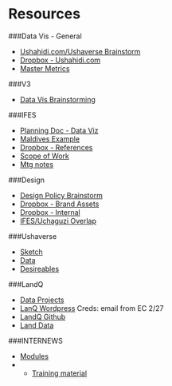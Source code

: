 Resources
=========
###Data Vis - General
* [Ushahidi.com/Ushaverse Brainstorm](https://docs.google.com/a/ushahidi.com/document/d/1OJNLPg_OC-jSwq0JA8nf1d4nyY1lZw0-6-nVQHydCbc/edit?usp=sharing)
* [Dropbox - Ushahidi.com](https://www.dropbox.com/sh/02o4f7r95iuua8h/Z6eYRITD5G)
* [Master Metrics](https://docs.google.com/spreadsheet/ccc?key=0AuTNzjT_y8f3dHNYY09paEJzN0pLdXk4bnBJRi01NkE&usp=sharing)

###V3
* [Data Vis Brainstorming](https://docs.google.com/document/d/1UbqcLH1NknXrtdDjA0510H4_HmB6d2PKMy8EnfaP7PY/edit?usp=sharing)

###IFES
* [Planning Doc - Data Viz](https://docs.google.com/document/d/1_CFYG9H1yFwlmcDwsjL1uLwfq9IOT-qZAtQFmf-5WPc/edit?usp=sharing)
* [Maldives Example](https://ifes.ushahidi.com/admin/stats/punchcard)
* [Dropbox - References](https://www.dropbox.com/sh/1ltm5l3gl37tcle/lF6ymXtAyj)
* [Scope of Work](https://drive.google.com/a/ushahidi.com/folderview?id=0B9z9cxNNJ5BvelRoQlJyQWVUelE&usp=sharing)
* [Mtg notes](https://docs.google.com/document/d/1oFUhsO084gAbB8VIjfNDDXWoMrBmF3XLa6QyKHRyMC8/edit?usp=sharing)

###Design
* [Design Policy Brainstorm](https://docs.google.com/a/ushahidi.com/document/d/1tejqbWl7oZkdKRd9Rlc8h1w9obFlCh4fsRoRr8ZjxbM/edit?usp=sharing)
* [Dropbox - Brand Assets](https://www.dropbox.com/sh/vihr2huug71i3x1/vQHQ6atfK0)
* [Dropbox - Internal](https://www.dropbox.com/sh/dl70617ijgbiw0n/I1EmO2bsnU)
* [IFES/Uchaguzi Overlap](https://docs.google.com/document/d/1ASZoFurfEcVGPwNm9iyLlQV_5_7yIUgrMNAORJF-mb0/edit?usp=sharing)

###Ushaverse
* [Sketch](https://www.dropbox.com/s/j3plf7jasqa3orz/Ushaverse.jpg)
* [Data](https://drive.google.com/a/ushahidi.com/folderview?id=0B9z9cxNNJ5BvelRoQlJyQWVUelE&usp=sharing)
* [Desireables](https://docs.google.com/document/d/1H-QTwRtgsDMYCqRTAEHWHHHz98jYNKXHFXa18PvusRU/edit)


###LandQ
* [Data Projects](https://drive.google.com/a/ushahidi.com/folderview?id=0B9z9cxNNJ5BvelRoQlJyQWVUelE&usp=sharing)
* [LanQ Wordpress](http://landquest.internewskenya.org/wp-admin)
Creds: email from EC 2/27
* [LandQ Github]( https://github.com/oeco/landquest-jeo-child/issues/21)
* [Land Data](https://www.dropbox.com/sh/zh0yyujz7x63lzf/LkqpSwtBAH)

###INTERNEWS
* [Modules](https://www.dropbox.com/sh/ugft81frulpcxdh/rMw_e6wYZB)
* * [Training material](https://www.dropbox.com/sh/61i0vsurabbcwre/Vn_vwMXUAc)

